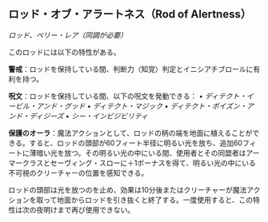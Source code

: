 ## ロッド・オブ・アラートネス（Rod of Alertness）
*ロッド、ベリー・レア（同調が必要）*

このロッドには以下の特性がある。

**警戒**：ロッドを保持している間、判断力（知覚）判定とイニシアチブロールに有利を持つ。

**呪文**：ロッドを保持している間、以下の呪文を発動できる：
• *ディテクト・イービル・アンド・グッド*
• *ディテクト・マジック*
• *ディテクト・ポイズン・アンド・ディジーズ*
• *シー・インビジビリティ*

**保護のオーラ**：魔法アクションとして、ロッドの柄の端を地面に植えることができる。すると、ロッドの頭部が60フィート半径に明るい光を放ち、追加60フィートに薄暗い光を放つ。その明るい光の中にいる間、使用者とその同盟者はアーマークラスとセーヴィング・スローに＋1ボーナスを得て、明るい光の中にいる不可視のクリーチャーの位置を感知できる。

ロッドの頭部は光を放つのを止め、効果は10分後またはクリーチャーが魔法アクションを取って地面からロッドを引き抜くと終了する。一度使用すると、この特性は次の夜明けまで再び使用できない。